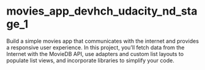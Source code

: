 # movies_app_devhch_udacity_nd_stage_1

Build a simple movies app that communicates with the internet and provides a responsive user experience. In this project, you’ll fetch data from the Internet with the MovieDB API, use adapters and custom list layouts to populate list views, and incorporate libraries to simplify your code.
